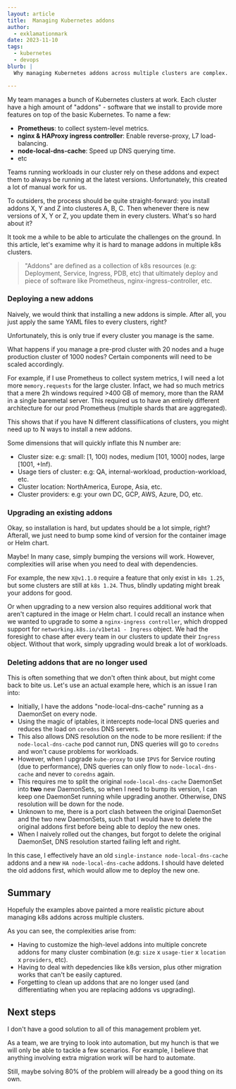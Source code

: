 ```yaml
---
layout: article
title:  Managing Kubernetes addons
author:
  - exklamationmark
date: 2023-11-10
tags:
  - kubernetes
  - devops
blurb: |
  Why managing Kubernetes addons across multiple clusters are complex.

---
```


My team manages a bunch of Kubernetes clusters at work. Each cluster have a
high amount of "addons" - software that we install to provide more features
on top of the basic Kubernetes. To name a few:

- **Prometheus**: to collect system-level metrics.
- **nginx & HAProxy ingress controller**: Enable reverse-proxy, L7 load-balancing.
- **node-local-dns-cache**: Speed up DNS querying time.
- etc

Teams running workloads in our cluster rely on these addons and expect them
to always be running at the latest versions. Unfortunately, this created
a lot of manual work for us.

To outsiders, the process should be quite straight-forward: you install addons
X, Y and Z into clusteres A, B, C. Then whenever there is new versions of X,
Y or Z, you update them in every clusters. What's so hard about it?

It took me a while to be able to articulate the challenges on the ground.
In this article, let's examime why it is hard to manage addons
in multiple k8s clusters.

> "Addons" are defined as a collection of k8s resources
> (e.g: Deployment, Service, Ingress, PDB, etc) that ultimately deploy and
> piece of software like Prometheus, nginx-ingress-controller, etc.

### Deploying a new addons

Naively, we would think that installing a new addons is simple.
After all, you just apply the same YAML files to every clusters, right?

Unfortunately, this is only true if every cluster you manage is the same.

What happens if you manage a pre-prod cluster with 20 nodes and
a huge production cluster of 1000 nodes? Certain components will need to be
scaled accordingly.

For example, if I use Prometheus to collect system metrics, I will need a lot
more `memory.requests` for the large cluster. Infact, we had so much metrics
that a mere 2h windows required >400 GB of memory, more than the RAM in a single
baremetal server. This required us to have an entirely different architecture
for our prod Prometheus (multiple shards that are aggregated).

This shows that if you have N different classifiications of clusters,
you might need up to N ways to install a new addons.

Some dimensions that will quickly inflate this N number are:

- Cluster size: e.g: small: [1, 100) nodes, medium [101, 1000] nodes, large [1001, +Inf).
- Usage tiers of cluster: e.g: QA, internal-workload, production-workload, etc.
- Cluster location: NorthAmerica, Europe, Asia, etc.
- Cluster providers: e.g: your own DC, GCP, AWS, Azure, DO, etc.

### Upgrading an existing addons

Okay, so installation is hard, but updates should be a lot simple, right?
Afterall, we just need to bump some kind of version for the container image
or Helm chart.

Maybe! In many case, simply bumping the versions will work.
However, complexities will arise when you need to deal with dependencies.

For example, the new `X@v1.1.0` require a feature that only exist in `k8s 1.25`,
but some clusters are still at `k8s 1.24`.
Thus, blindly updating might break your addons for good.

Or when upgrading to a new version also requires additional work that aren't
captured in the image or Helm chart. I could recall an instance when we
wanted to upgrade to some a `nginx-ingress controller`, which dropped support
for `networking.k8s.io/v1beta1 - Ingress` object. We had the foresight to chase
after every team in our clusters to update their `Ingress` object. Without that
work, simply upgrading would break a lot of workloads.

### Deleting addons that are no longer used

This is often something that we don't often think about, but might come back
to bite us. Let's use an actual example here, which is an issue I ran into:

- Initially, I have the addons "node-local-dns-cache" running as a DaemonSet
  on every node.
- Using the magic of iptables, it intercepts node-local DNS queries
  and reduces the load on `coredns` DNS servers.
- This also allows DNS resolution on the node to be more resilient:
  if the `node-local-dns-cache` pod cannot run, DNS queries will go to `coredns`
  and won't cause problems for workloads.
- However, when I upgrade `kube-proxy` to use `IPVS` for Service routing
  (due to performance), DNS queries can only flow to `node-local-dns-cache`
  and never to `coredns` again.
- This requires me to split the original `node-local-dns-cache` DaemonSet
  into **two** new DaemonSets, so when I need to bump its version, I can keep
  one DaemonSet running while upgrading another. Otherwise, DNS resolution
  will be down for the node.
- Unknown to me, there is a port clash between the original DaemonSet and
  the two new DaemonSets, such that I would have to delete the original
  addons first before being able to deploy the new ones.
- When I naively rolled out the changes, but forgot to delete the original
  DaemonSet, DNS resolution started failing left and right.

In this case, I effectively have an old `single-instance node-local-dns-cache`
addons and a new `HA node-local-dns-cache` addons.
I should have deleted the old addons first, which would allow me to deploy
the new one.

## Summary

Hopefuly the examples above painted a more realistic picture about managing
k8s addons across multiple clusters.

As you can see, the complexities arise from:

- Having to customize the high-level addons into multiple concrete addons
  for many cluster combination
  (e.g: `size` x `usage-tier` x `location` x `providers`, etc).
- Having to deal with depedencies like k8s version, plus other migration works
  that can't be easily captured.
- Forgetting to clean up addons that are no longer used (and differentiating
  when you are replacing addons vs upgrading).

## Next steps

I don't have a good solution to all of this management problem yet.

As a team, we are trying to look into automation, but my hunch is that we will
only be able to tackle a few scenarios. For example, I believe that anything
involving extra migration work will be hard to automate.

Still, maybe solving 80% of the problem will already be a good thing on its own.
